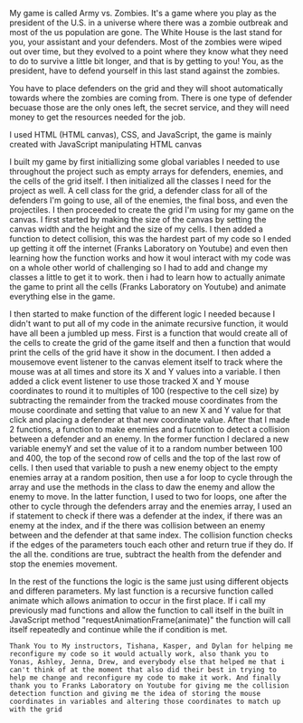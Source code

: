   My game is called Army vs. Zombies. It's a game where you play as the president of the U.S. in a universe where there was a zombie outbreak and most of the us population are gone. The White House is the last stand for you, your assistant and your defenders. Most of the zombies were wiped out over time, but they evolved to a point where they know what they need to do to survive a little bit longer, and that is by getting to you! You, as the president, have to defend yourself in this last stand against the zombies. 

  You have to place defenders on the grid and they will shoot automatically towards where the zombies are coming from. There is one type of defender becuase those are the only ones left, the secret service, and they will need money to get the resources needed for the job.

  I used HTML (HTML canvas), CSS, and JavaScript, the game is mainly created with JavaScript manipulating HTML canvas

  I built my game by first initiallizing some global variables I needed to use throughout the project such as empty arrays for defenders, enemies, and the cells of the grid itself. I then initialized all the classes I need for the project as well. A cell class for the grid, a defender class for all of the defenders I'm going to use, all of the enemies, the final boss, and even the projectiles. I then proceeded to create the grid I'm using for my game on the canvas. I first started by making the size of the canvas by setting the canvas width and the height and the size of my cells. I then added a function to detect collision, this was the hardest part of my code so I ended up getting it off the internet (Franks Laboratory on Youtube) and even then learning how the function works and how it woul interact with my code was on a whole other world of challenging so I had to add and change my classes a little to get it to work. then i had to learn how to actually animate the game to print all the cells (Franks Laboratory on Youtube) and animate everything else in the game.

  I then started to make function of the different logic I needed because I didn't want to put all of my code in the animate recursive function, it would have all been a jumbled up mess. First is a function that would create all of the cells to create the grid of the game itself and then a function that would print the cells of the grid have it show in the document. I then added a mousemove event listener to the canvas element itself to track where the mouse was at all times and store its X and Y values into a variable. I then added a click event listener to use those tracked X and Y mouse coordinates to round it to multiples of 100 (respective to the cell size) by subtracting the remainder from the tracked mouse coordinates from the mouse coordinate and setting that value to an new X and Y value for that click and placing a defender at that new coordinate value. After that I made 2 functions, a function to make enemies and a fucntion to detect a collision between a defender and an enemy. In the former function I declared a new variable enemyY and set the value of it to a random number between 100 and 400, the top of the second row of cells and the top of the last row of cells. I then used that variable to push a new enemy object to the empty enemies array at a random position, then use a for loop to cycle through the array and use the methods in the class to daw the enemy and allow the enemy to move. In the latter function, I used to two for loops, one after the other to cycle through the defenders array and the enemies array, I used an if statement to check if there was a defender at the index, if there was an enemy at the index, and if the there was collision between an enemy between and the defender at that same index. The collision function checks if the edges of the parameters touch each other and return true if they do. If the all the. conditions are true, subtract the health from the defender and stop the enemies movement.
  
  In the rest of the functions the logic is the same just using different objects and differen parameters. My last function is a recursive function called animate which allows animation to occur in the first place. If i call my previously mad functions and allow the function to call itself in the built in JavaScript method "requestAnimationFrame(animate)" the function will call itself repeatedly and continue while the if condition is met.
  
    Thank You to My instructors, Tishana, Kasper, and Dylan for helping me reconfigure my code so it would actually work, also thank you to Yonas, Ashley, Jenna, Drew, and everybody else that helped me that i can't think of at the moment that also did their best in trying to help me change and reconfigure my code to make it work. And finally thank you to Franks Laboratory on Youtube for giving me the collision detection function and giving me the idea of storing the mouse coordinates in variables and altering those coordinates to match up with the grid
